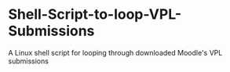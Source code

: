 # Shell-Script-to-loop-VPL-Submissions
A Linux shell script for looping through downloaded Moodle's VPL submissions
